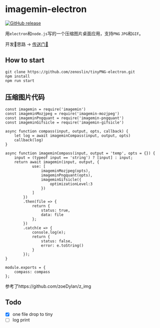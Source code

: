 # imagemin-electron

[![GitHub release](https://img.shields.io/badge/release-v0.0.1-blue.svg)](https://github.com/zenoslin/imagemin-electron/releases)

用`electron`和`node.js`写的一个压缩图片桌面应用，支持`PNG` `JPG`和`GIF`。

开发思路 -> [传送门🚪](http://www.zenoslin.top/index.php/2019/01/28/imagemin/)

## How to start

``` -shell
git clone https://github.com/zenoslin/tinyPNG-electron.git
npm install
npm run start
```

## 压缩图片代码

``` -js
const imagemin = require('imagemin')
const imageminMozjpeg = require('imagemin-mozjpeg')
const imageminPngquant = require('imagemin-pngquant')
const imageminGifsicle = require('imagemin-gifsicle')

async function compass(input, output, opts, callback) {
    let log = await imageminCompass(input, output, opts)
    callback(log)
}

async function imageminCompass(input, output = 'temp', opts = {}) {
    input = (typeof input == 'string') ? [input] : input;
    return await imagemin(input, output, {
            use: [
                imageminMozjpeg(opts),
                imageminPngquant(opts),
                imageminGifsicle({
                    optimizationLevel:3
                })
            ]
        })
        .then(file => {
            return {
                status: true,
                data: file
            };
        })
        .catch(e => {
            console.log(e);
            return {
                status: false,
                error: e.toString()
            }
        });
}

module.exports = {
    compass: compass
};
```

参考了https://github.com/zoeDylan/z_img

## Todo

- [x] one file drop to tiny
- [ ] log print